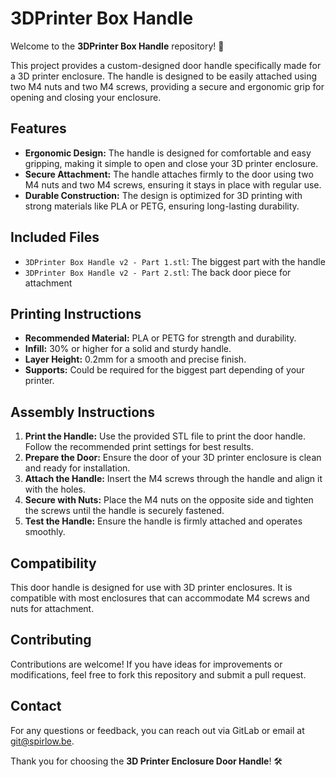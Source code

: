# 3DPrinter Box Handle

Welcome to the **3DPrinter Box Handle** repository! 🚪

This project provides a custom-designed door handle specifically made for a 3D printer enclosure. The handle is designed to be easily attached using two M4 nuts and two M4 screws, providing a secure and ergonomic grip for opening and closing your enclosure.

## Features

- **Ergonomic Design:** The handle is designed for comfortable and easy gripping, making it simple to open and close your 3D printer enclosure.
- **Secure Attachment:** The handle attaches firmly to the door using two M4 nuts and two M4 screws, ensuring it stays in place with regular use.
- **Durable Construction:** The design is optimized for 3D printing with strong materials like PLA or PETG, ensuring long-lasting durability.

## Included Files

- `3DPrinter Box Handle v2 - Part 1.stl`: The biggest part with the handle
- `3DPrinter Box Handle v2 - Part 2.stl`: The back door piece for attachment

## Printing Instructions

- **Recommended Material:** PLA or PETG for strength and durability.
- **Infill:** 30% or higher for a solid and sturdy handle.
- **Layer Height:** 0.2mm for a smooth and precise finish.
- **Supports:** Could be required for the biggest part depending of your printer.

## Assembly Instructions

1. **Print the Handle:** Use the provided STL file to print the door handle. Follow the recommended print settings for best results.
2. **Prepare the Door:** Ensure the door of your 3D printer enclosure is clean and ready for installation.
3. **Attach the Handle:** Insert the M4 screws through the handle and align it with the holes.
4. **Secure with Nuts:** Place the M4 nuts on the opposite side and tighten the screws until the handle is securely fastened.
5. **Test the Handle:** Ensure the handle is firmly attached and operates smoothly.

## Compatibility

This door handle is designed for use with 3D printer enclosures. It is compatible with most enclosures that can accommodate M4 screws and nuts for attachment.

## Contributing

Contributions are welcome! If you have ideas for improvements or modifications, feel free to fork this repository and submit a pull request.

## Contact

For any questions or feedback, you can reach out via GitLab or email at [git@spirlow.be](mailto:git@spirlow.be).

Thank you for choosing the **3D Printer Enclosure Door Handle**! 🛠️

